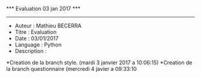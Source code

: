 *** Evaluation 03 jan 2017 ***
******************************

 - Auteur : Mathieu BECERRA
 - Titre : Evaluation
 - Date : 03/01/2017
 - Language : Python
 - Description : 


*Creation de la branch style. (mardi 3 janvier 2017 a 10:06:15)
*Creation de la branch questionnaire (mercredi 4 javier a 09:33:10



